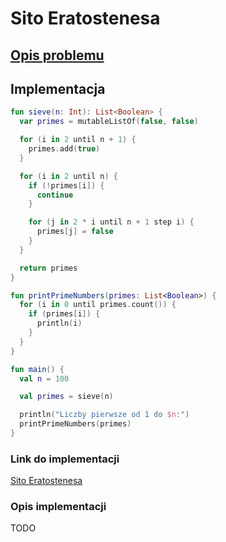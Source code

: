 # Sito Eratostenesa

## [Opis problemu](../../../../algorithms/integers/eratosthenes-sieve.md)

## Implementacja

```kotlin
fun sieve(n: Int): List<Boolean> {
  var primes = mutableListOf(false, false)

  for (i in 2 until n + 1) {
    primes.add(true)
  }

  for (i in 2 until n) {
    if (!primes[i]) {
      continue
    }

    for (j in 2 * i until n + 1 step i) {
      primes[j] = false
    }
  }

  return primes
}

fun printPrimeNumbers(primes: List<Boolean>) {
  for (i in 0 until primes.count()) {
    if (primes[i]) {
      println(i)
    }
  }
}

fun main() {
  val n = 100

  val primes = sieve(n)

  println("Liczby pierwsze od 1 do $n:")
  printPrimeNumbers(primes)
}
```

### Link do implementacji

[Sito Eratostenesa](https://ideone.com/GUPgH6)

### Opis implementacji

TODO
